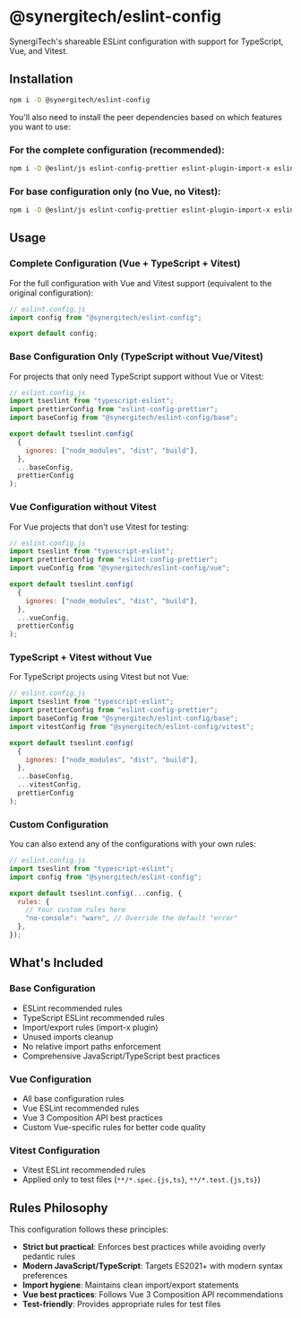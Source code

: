 # @synergitech/eslint-config

SynergiTech's shareable ESLint configuration with support for TypeScript, Vue, and Vitest.

## Installation

```bash
npm i -D @synergitech/eslint-config
```

You'll also need to install the peer dependencies based on which features you want to use:

### For the complete configuration (recommended):

```bash
npm i -D @eslint/js eslint-config-prettier eslint-plugin-import-x eslint-plugin-no-relative-import-paths eslint-plugin-unused-imports eslint-plugin-vitest eslint-plugin-vue globals typescript-eslint
```

### For base configuration only (no Vue, no Vitest):

```bash
npm i -D @eslint/js eslint-config-prettier eslint-plugin-import-x eslint-plugin-no-relative-import-paths eslint-plugin-unused-imports globals typescript-eslint
```

## Usage

### Complete Configuration (Vue + TypeScript + Vitest)

For the full configuration with Vue and Vitest support (equivalent to the original configuration):

```javascript
// eslint.config.js
import config from "@synergitech/eslint-config";

export default config;
```

### Base Configuration Only (TypeScript without Vue/Vitest)

For projects that only need TypeScript support without Vue or Vitest:

```javascript
// eslint.config.js
import tseslint from "typescript-eslint";
import prettierConfig from "eslint-config-prettier";
import baseConfig from "@synergitech/eslint-config/base";

export default tseslint.config(
  {
    ignores: ["node_modules", "dist", "build"],
  },
  ...baseConfig,
  prettierConfig
);
```

### Vue Configuration without Vitest

For Vue projects that don't use Vitest for testing:

```javascript
// eslint.config.js
import tseslint from "typescript-eslint";
import prettierConfig from "eslint-config-prettier";
import vueConfig from "@synergitech/eslint-config/vue";

export default tseslint.config(
  {
    ignores: ["node_modules", "dist", "build"],
  },
  ...vueConfig,
  prettierConfig
);
```

### TypeScript + Vitest without Vue

For TypeScript projects using Vitest but not Vue:

```javascript
// eslint.config.js
import tseslint from "typescript-eslint";
import prettierConfig from "eslint-config-prettier";
import baseConfig from "@synergitech/eslint-config/base";
import vitestConfig from "@synergitech/eslint-config/vitest";

export default tseslint.config(
  {
    ignores: ["node_modules", "dist", "build"],
  },
  ...baseConfig,
  ...vitestConfig,
  prettierConfig
);
```

### Custom Configuration

You can also extend any of the configurations with your own rules:

```javascript
// eslint.config.js
import tseslint from "typescript-eslint";
import config from "@synergitech/eslint-config";

export default tseslint.config(...config, {
  rules: {
    // Your custom rules here
    "no-console": "warn", // Override the default "error"
  },
});
```

## What's Included

### Base Configuration

- ESLint recommended rules
- TypeScript ESLint recommended rules
- Import/export rules (import-x plugin)
- Unused imports cleanup
- No relative import paths enforcement
- Comprehensive JavaScript/TypeScript best practices

### Vue Configuration

- All base configuration rules
- Vue ESLint recommended rules
- Vue 3 Composition API best practices
- Custom Vue-specific rules for better code quality

### Vitest Configuration

- Vitest ESLint recommended rules
- Applied only to test files (`**/*.spec.{js,ts}`, `**/*.test.{js,ts}`)

## Rules Philosophy

This configuration follows these principles:

- **Strict but practical**: Enforces best practices while avoiding overly pedantic rules
- **Modern JavaScript/TypeScript**: Targets ES2021+ with modern syntax preferences
- **Import hygiene**: Maintains clean import/export statements
- **Vue best practices**: Follows Vue 3 Composition API recommendations
- **Test-friendly**: Provides appropriate rules for test files
